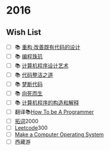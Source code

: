 # 2016

## Wish List
- [ ] :books: [重构 改善既有代码的设计]()
- [ ] :books: [编程珠玑]()
- [ ] :books: [计算机程序设计艺术]()
- [ ] :books: [代码整洁之道]()
- [ ] :books: [梦断代码]()
- [ ] :books: [向死而生]()
- [ ] :books: [计算机程序的构造和解释]()
- [ ] 翻译:books:[How To be A Programmer](https://github.com/braydie/HowToBeAProgrammer)
- [ ] [拓词](http://www.towords.com/)2000
- [ ] [Leetcode](https://leetcode.com/)300
- [ ] [Make a Computer Operating System](https://github.com/SamyPesse/How-to-Make-a-Computer-Operating-System)
- [ ] 西藏游
